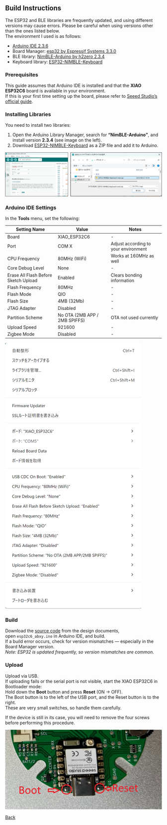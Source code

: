 ## Build Instructions
The ESP32 and BLE libraries are frequently updated, and using different versions may cause errors. Please be careful when using versions other than the ones listed below.  
The environment I used is as follows:

- [Arduino IDE 2.3.6](https://www.arduino.cc/en/software/)  
- Board Manager: [esp32 by Espressif Systems 3.3.0](https://github.com/espressif/arduino-esp32)  
- BLE library: [NimBLE-Arduino by h2zero 2.3.4](https://github.com/h2zero/NimBLE-Arduino)  
- Keyboard library: [ESP32-NIMBLE-Keyboard](https://github.com/Berg0162/ESP32-NIMBLE-Keyboard)  

### Prerequisites
This guide assumes that Arduino IDE is installed and that the **XIAO ESP32C6** board is available in your environment.  
If this is your first time setting up the board, please refer to [Seeed Studio’s official guide](https://wiki.seeedstudio.com/xiao_esp32c6_getting_started/).  

### Installing Libraries
You need to install two libraries:  

1. Open the Arduino Library Manager, search for **“NimBLE-Arduino”**, and install version **2.3.4** (see image on the left).  
2. Download [ESP32-NIMBLE-Keyboard](https://github.com/Berg0162/ESP32-NIMBLE-Keyboard) as a ZIP file and add it to Arduino.  

![Library installation image](../image/SOFTWARE_BUILD/library.png)  


### Arduino IDE Settings
In the **Tools** menu, set the following:

| Setting Name | Value | Notes |
|--------------|-------|-------|
| Board | XIAO_ESP32C6 | - |
| Port | COM X | Adjust according to your environment |
| CPU Frequency | 80MHz (WiFi) | Works at 160MHz as well |
| Core Debug Level | None | - |
| Erase All Flash Before Sketch Upload | Enabled | Clears bonding information |
| Flash Frequency | 80MHz | - |
| Flash Mode | QIO | - |
| Flash Size | 4MB (32Mb) | - |
| JTAG Adapter | Disabled | - |
| Partition Scheme | No OTA (2MB APP / 2MB SPIFFS) | OTA not used currently |
| Upload Speed | 921600 | - |
| Zigbee Mode | Disabled | - |

![Arduino Tools Settings](../image/SOFTWARE_BUILD/arduino_tool.png)

### Build
Download the [source code](./source/esp32c6_abxy/) from the design documents,  
open `esp32c6_abxy.ino` in Arduino IDE, and build.  
If a build error occurs, check for version mismatches — especially in the Board Manager version.  
*Note: ESP32 is updated frequently, so version mismatches are common.*

### Upload
Upload via USB.  
If uploading fails or the serial port is not visible, start the XIAO ESP32C6 in Bootloader mode:  
Hold down the **Boot** button and press **Reset** (ON → OFF).  
The Boot button is to the left of the USB port, and the Reset button is to the right.  
These are very small switches, so handle them carefully.  

If the device is still in its case, you will need to remove the four screws before performing this procedure.

![Boot and Reset Buttons](../image/SOFTWARE_BUILD/Boot_Reset.jpg)

[Back](../README.en.md)
